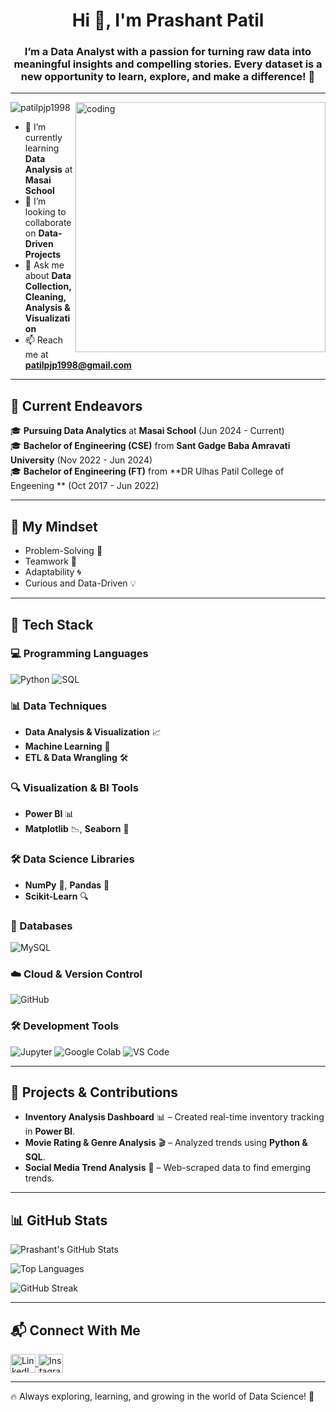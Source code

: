<h1 align="center">Hi 👋, I'm Prashant Patil</h1>
<h3 align="center">I’m a Data Analyst with a passion for turning raw data into meaningful insights and compelling stories. Every dataset is a new opportunity to learn, explore, and make a difference! 🌟</h3>

---

<img align="right" alt="coding" width="400" src="https://datascientest.com/en/files/2024/03/Citizen_Data_Scientist-1024x585-1.jpg">

<p align="left"> <img src="https://komarev.com/ghpvc/?username=patilpjp1998&label=Profile%20views&color=0e75b6&style=flat" alt="patilpjp1998" /> </p>

- 🌱 I’m currently learning **Data Analysis** at **Masai School**
- 👯 I’m looking to collaborate on **Data-Driven Projects**
- 💬 Ask me about **Data Collection, Cleaning, Analysis & Visualization**
- 📫 Reach me at **patilpjp1998@gmail.com**

---

## 🌱 Current Endeavors  
🎓 **Pursuing Data Analytics** at **Masai School** (Jun 2024 - Current)  
🎓 **Bachelor of Engineering (CSE)** from **Sant Gadge Baba Amravati University** (Nov 2022 - Jun 2024)  
🎓 **Bachelor of Engineering (FT)** from **DR Ulhas Patil College of Engeening ** (Oct 2017 - Jun 2022)  

---

## 🧠 My Mindset  
- Problem-Solving 🧩  
- Teamwork 🤝  
- Adaptability 🌀  
- Curious and Data-Driven 💡  

---

## 🔧 Tech Stack  

### 💻 Programming Languages  
<div>
  <img src="https://img.shields.io/badge/Python-3776AB?style=for-the-badge&logo=python&logoColor=white" alt="Python"/>
  <img src="https://img.shields.io/badge/SQL-336791?style=for-the-badge&logo=microsoft-sql-server&logoColor=white" alt="SQL"/>
</div>

### 📊 Data Techniques  
- **Data Analysis & Visualization** 📈  
- **Machine Learning** 🤖  
- **ETL & Data Wrangling** 🛠️  

### 🔍 Visualization & BI Tools  
- **Power BI** 📊  
- **Matplotlib** 📉, **Seaborn** 🎨  

### 🛠 Data Science Libraries  
- **NumPy** 🧮, **Pandas** 🐼  
- **Scikit-Learn** 🔍  

### 📂 Databases  
<div>
  <img src="https://img.shields.io/badge/MySQL-4479A1?style=for-the-badge&logo=mysql&logoColor=white" alt="MySQL"/>
</div>

### ☁️ Cloud & Version Control  
<div>
  <img src="https://img.shields.io/badge/GitHub-181717?style=for-the-badge&logo=github&logoColor=white" alt="GitHub"/>
</div>

### 🛠 Development Tools  
<div>
  <img src="https://img.shields.io/badge/Jupyter-F37626?style=for-the-badge&logo=jupyter&logoColor=white" alt="Jupyter"/>
  <img src="https://img.shields.io/badge/GoogleColab-F9AB00?style=for-the-badge&logo=google-colab&logoColor=white" alt="Google Colab"/>
  <img src="https://img.shields.io/badge/VSCode-007ACC?style=for-the-badge&logo=visual-studio-code&logoColor=white" alt="VS Code"/>
</div>

---

## 🚀 Projects & Contributions  
- **Inventory Analysis Dashboard** 📊 – Created real-time inventory tracking in **Power BI**.  
- **Movie Rating & Genre Analysis** 🎬 – Analyzed trends using **Python & SQL**.  
- **Social Media Trend Analysis** 📱 – Web-scraped data to find emerging trends.  

---



## 📊 GitHub Stats  
![Prashant's GitHub Stats](https://github-readme-stats.vercel.app/api?username=patilpjp1998&show_icons=true&theme=radical&hide_border=true)  

![Top Languages](https://github-readme-stats.vercel.app/api/top-langs?username=patilpjp1998&layout=compact&theme=radical&hide_border=true)  

![GitHub Streak](https://github-readme-streak-stats.herokuapp.com/?user=patilpjp1998&layout=compact&theme=radical&hide_border=true)  

---

## 📬 Connect With Me  
<p align="left">
<a href="www.linkedin.com/in/prashant-patil-534a8b202" target="blank">
  <img align="center" src="https://raw.githubusercontent.com/rahuldkjain/github-profile-readme-generator/master/src/images/icons/Social/linked-in-alt.svg" alt="LinkedIn" height="30" width="40" />
</a>
<a href="https://www.instagram.com/tejas_patil574/" target="blank">
  <img align="center" src="https://raw.githubusercontent.com/rahuldkjain/github-profile-readme-generator/master/src/images/icons/Social/instagram.svg" alt="Instagram" height="30" width="40" />
</a>
</p>

---

🔥 Always exploring, learning, and growing in the world of Data Science! 🚀
